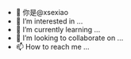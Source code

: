 - 👋 你是@xsexiao
- 👀 I’m interested in ...
- 🌱 I’m currently learning ...
- 💞️ I’m looking to collaborate on ...
- 📫 How to reach me ...

<!---
xiaoxse/xiaoxse is a ✨ special ✨ repository because its `README.md` (this file) appears on your GitHub profile.
You can click the Preview link to take a look at your changes.
--->
